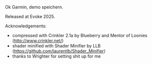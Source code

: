 Ok Garmin, demo speichern.

Released at Evoke 2025.

Acknowledgements:
- compressed with Crinkler 2.1a by Blueberry and Mentor of Loonies (http://www.crinkler.net/)
- shader minified with Shader Minifier by LLB (https://github.com/laurentlb/Shader_Minifier)
- thanks to Wrighter for setting shit up for me
